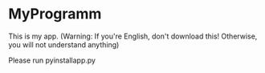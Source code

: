 # MyProgramm
This is my app. (Warning: If you're English, don't download this! Otherwise, you will not understand anything)

Please run pyinstallapp.py
